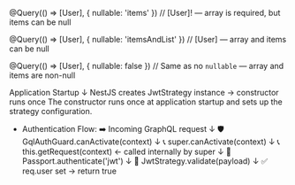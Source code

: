 @Query(() => [User], { nullable: 'items' })
// [User]! — array is required, but items can be null

@Query(() => [User], { nullable: 'itemsAndList' })
// [User] — array and items can be null

@Query(() => [User], { nullable: false })
// Same as no `nullable` — array and items are non-null


Application Startup
  ↓
NestJS creates JwtStrategy instance → constructor runs once
The constructor runs once at application startup and sets up the strategy configuration.

- Authentication Flow:
➡️ Incoming GraphQL request
    ↓
🛡️ GqlAuthGuard.canActivate(context)
    ↓
📞 super.canActivate(context)
    ↓
📞 this.getRequest(context)  ← called internally by super
    ↓
🔐 Passport.authenticate('jwt')
    ↓
🧠 JwtStrategy.validate(payload)
    ↓
✅ req.user set → return true
